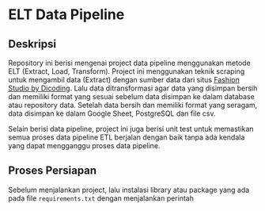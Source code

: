 # ELT Data Pipeline

## Deskripsi

Repository ini berisi mengenai project data pipeline menggunakan metode ELT (Extract, Load, Transform). Project ini menggunakan teknik scraping untuk mengambil data (Extract) dengan sumber data dari situs [Fashion Studio by Dicoding](https://fashion-studio.dicoding.dev/). Lalu data ditransformasi agar data yang disimpan bersih dan memiliki format yang sesuai sebelum data disimpan ke dalam database atau repository data. Setelah data bersih dan memiliki format yang seragam, data disimpan ke dalam Google Sheet, PostgreSQL dan file csv.

Selain berisi data pipeline, project ini juga berisi unit test untuk memastikan semua proses data pipeline ETL berjalan dengan baik tanpa ada kendala yang dapat mengganggu proses data pipeline.

## Proses Persiapan

Sebelum menjalankan project, lalu instalasi library atau package yang ada pada file `requirements.txt` dengan menjalankan perintah
